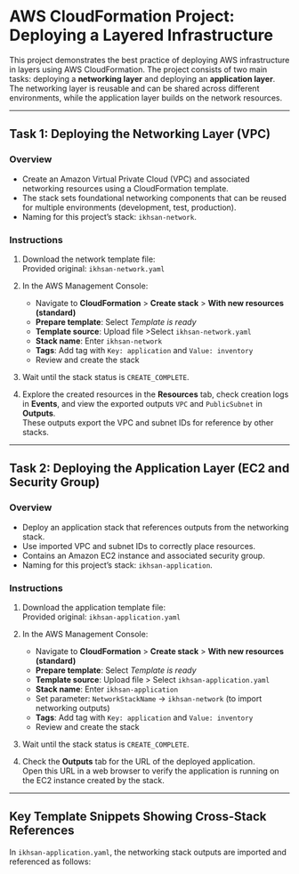 # AWS CloudFormation Project: Deploying a Layered Infrastructure

This project demonstrates the best practice of deploying AWS infrastructure in layers using AWS CloudFormation. The project consists of two main tasks: deploying a **networking layer** and deploying an **application layer**. The networking layer is reusable and can be shared across different environments, while the application layer builds on the network resources.

---

## Task 1: Deploying the Networking Layer (VPC)

### Overview
- Create an Amazon Virtual Private Cloud (VPC) and associated networking resources using a CloudFormation template.
- The stack sets foundational networking components that can be reused for multiple environments (development, test, production).
- Naming for this project’s stack: `ikhsan-network`.

### Instructions

1. Download the network template file:  
   Provided original: `ikhsan-network.yaml`  

2. In the AWS Management Console:  
   - Navigate to **CloudFormation** > **Create stack** > **With new resources (standard)**  
   - **Prepare template**: Select *Template is ready*  
   - **Template source**: Upload file >Select `ikhsan-network.yaml`  
   - **Stack name**: Enter `ikhsan-network`  
   - **Tags**: Add tag with `Key: application` and `Value: inventory`  
   - Review and create the stack

3. Wait until the stack status is `CREATE_COMPLETE`.

4. Explore the created resources in the **Resources** tab, check creation logs in **Events**, and view the exported outputs `VPC` and `PublicSubnet` in **Outputs**.  
   These outputs export the VPC and subnet IDs for reference by other stacks.

---

## Task 2: Deploying the Application Layer (EC2 and Security Group)

### Overview
- Deploy an application stack that references outputs from the networking stack.
- Use imported VPC and subnet IDs to correctly place resources.
- Contains an Amazon EC2 instance and associated security group.
- Naming for this project’s stack: `ikhsan-application`.

### Instructions

1. Download the application template file:  
   Provided original: `ikhsan-application.yaml`  

2. In the AWS Management Console:  
   - Navigate to **CloudFormation** > **Create stack** > **With new resources (standard)**  
   - **Prepare template**: Select *Template is ready*  
   - **Template source**: Upload file > Select `ikhsan-application.yaml`  
   - **Stack name**: Enter `ikhsan-application`  
   - Set parameter: `NetworkStackName` → `ikhsan-network` (to import networking outputs)  
   - **Tags**: Add tag with `Key: application` and `Value: inventory`  
   - Review and create the stack

3. Wait until the stack status is `CREATE_COMPLETE`.

4. Check the **Outputs** tab for the URL of the deployed application.  
   Open this URL in a web browser to verify the application is running on the EC2 instance created by the stack.

---

## Key Template Snippets Showing Cross-Stack References

In `ikhsan-application.yaml`, the networking stack outputs are imported and referenced as follows:


